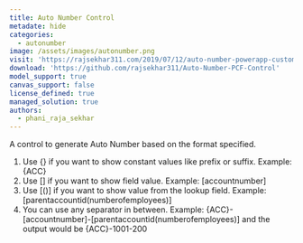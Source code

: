 ```yaml
---
title: Auto Number Control
metadate: hide
categories:
  - autonumber
image: /assets/images/autonumber.png
visit: 'https://rajsekhar311.com/2019/07/12/auto-number-powerapp-custom-control/'
download: 'https://github.com/rajsekhar311/Auto-Number-PCF-Control'
model_support: true
canvas_support: false
license_defined: true
managed_solution: true
authors:
  - phani_raja_sekhar
---
```


A control to generate Auto Number based on the format specified. 
1. Use {} if you want to show constant values like prefix or suffix. Example: {ACC}
2. Use [] if you want to show field value. Example: [accountnumber]
3. Use [()] if you want to show value from the lookup field. Example: [parentaccountid(numberofemployees)]
4. You can use any separator in between. Example: {ACC}-[accountnumber]-[parentaccountid(numberofemployees)] and the output would be {ACC}-1001-200
